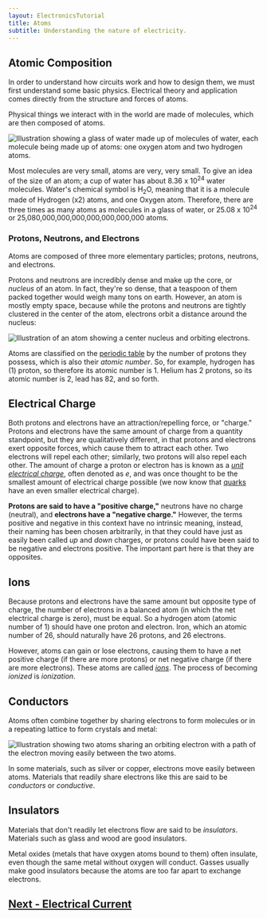 ```yaml
---
layout: ElectronicsTutorial
title: Atoms
subtitle: Understanding the nature of electricity.
---
```


## Atomic Composition

In order to understand how circuits work and how to design them, we must first understand some basic physics. Electrical theory and application comes directly from the structure and forces of atoms.

Physical things we interact with in the world are made of molecules, which are then composed of atoms.

![Illustration showing a glass of water made up of molecules of water, each molecule being made up of atoms: one oxygen atom and two hydrogen atoms.](../Support_Files/Water_Molecules.svg)

Most molecules are very small, atoms are very, very small. To give an idea of the size of an atom; a cup of water has about 8.36 x 10<sup>24</sup> water molecules. Water's chemical symbol is H<sub>2</sub>O, meaning that it is a molecule made of Hydrogen (x2) atoms, and one Oxygen atom. Therefore, there are three times as many atoms as molecules in a glass of water, or 25.08 x 10<sup>24</sup> or 25,080,000,000,000,000,000,000,000 atoms.

### Protons, Neutrons, and Electrons

Atoms are composed of three more elementary particles; protons, neutrons, and electrons.

Protons and neutrons are incredibly dense and make up the core, or _nucleus_ of an atom. In fact, they're so dense, that a teaspoon of them packed together would weigh many tons on earth. However, an atom is mostly empty space, because while the protons and neutrons are tightly clustered in the center of the atom, electrons orbit a distance around the nucleus:

![Illustration of an atom showing a center nucleus and orbiting electrons.](../Support_Files/Atom.svg)

Atoms are classified on the [periodic table](http://www.ptable.com/) by the number of protons they possess, which is also their _atomic number_. So, for example, hydrogen has (1) proton, so therefore its atomic number is 1. Helium has 2 protons, so its atomic number is 2, lead has 82, and so forth.

<!--

### Isotopes

As atoms go up in their number of protons, the number of neutrons they have also generally increases. Adding together an atom's protons and neutrons gives the _atomic weight_ of an atom. So for instance, carbon, which has an atomic number of 6, generally has 6 protons, and 6 neutrons. This means that elements actually get heavier by 2 as they go up the periodic chart; helium has an atomic weight of 4, and lithium, with an atomic number of 3, has an atomic weight > 6.

However, while an element is defined by the number of protons it has, any given element can vary in the number of neutrons it contains. These variations are called _[isotopes](https://en.wikipedia.org/wiki/Isotope)_, which is Greek for "equal places," because even though they have different densities, they still occupy the same place in the periodic chart. They also retain the same general chemical characteristics, though they may have different nuclear behaviors.

All elements may have different isotopes. For example, the element carbon can  have an atomic weight of 12, 13, or 14. Since atomic weight is `atomic number + neutrons`, we can deduce that the carbon-12 (which is how an isotope is named), has 6 neutrons, while carbon-13 has 7 neutrons, and carbon-13 has 8 neutrons.

-->


## Electrical Charge

Both protons and electrons have an attraction/repelling force, or "charge." Protons and electrons have the same amount of charge from a quantity standpoint, but they are qualitatively different, in that protons and electrons exert opposite forces, which cause them to attract each other. Two electrons will repel each other; similarly, two protons will also repel each other. The amount of charge a proton or electron has is known as a [_unit electrical charge_](https://en.wikipedia.org/wiki/Elementary_charge#Quantization), often denoted as _e_, and was once thought to be the smallest amount of electrical charge possible (we now know that [quarks](https://en.wikipedia.org/wiki/Quark) have an even smaller electrical charge).

**Protons are said to have a "positive charge,"** neutrons have no charge (neutral), and **electrons have a "negative charge."** However, the terms positive and negative in this context have no intrinsic meaning, instead, their naming has been chosen arbitrarily, in that they could have just as easily been called _up_ and _down_ charges, or protons could have been said to be negative and electrons positive. The important part here is that they are opposites.

## Ions

Because protons and electrons have the same amount but opposite type of charge, the number of electrons in a balanced atom (in which the net electrical charge is zero), must be equal. So a hydrogen atom (atomic number of 1) should have one proton and electron. Iron, which an atomic number of 26, should naturally have 26 protons, and 26 electrons.

However, atoms can gain or lose electrons, causing them to have a net positive charge (if there are more protons) or net negative charge (if there are more electrons). These atoms are called [_ions_](https://en.wikipedia.org/wiki/Ion). The process of becoming _ionized_ is _ionization_.

## Conductors

Atoms often combine together by sharing electrons to form molecules or in a repeating lattice to form crystals and metal:

![Illustration showing two atoms sharing an orbiting electron with a path of the electron moving easily between the two atoms.](../Support_Files/Atoms_Sharing_an_Electron.svg)

In some materials, such as silver or copper, electrons move easily between atoms. Materials that readily share electrons like this are said to be _conductors_ or _conductive_.

## Insulators

<!-- make a note about electron shells here? insulators exist when the valence shell is full? -->

Materials that don't readily let electrons flow are said to be _insulators_. Materials such as glass and wood are good insulators.

Metal oxides (metals that have oxygen atoms bound to them) often insulate, even though the same metal without oxygen will conduct. Gasses usually make good insulators because the atoms are too far apart to exchange electrons.

## [Next - Electrical Current](../Electrical_Current)

